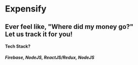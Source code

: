 # Expensify

## Ever feel like, "Where did my money go?" <br /> Let us track it for you!

#### Tech Stack?
##### Firebase, NodeJS, ReactJS/Redux, NodeJS
